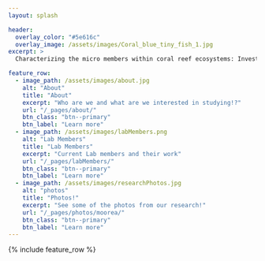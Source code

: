 ```yaml
---
layout: splash

header:
  overlay_color: "#5e616c"
  overlay_image: /assets/images/Coral_blue_tiny_fish_1.jpg
excerpt: >
  Characterizing the micro members within coral reef ecosystems: Investigation of chemical and microbial diversity to understand shifting reef ecosystems.<br />

feature_row:
  - image_path: /assets/images/about.jpg
    alt: "About"
    title: "About"
    excerpt: "Who are we and what are we interested in studying!?"
    url: "/_pages/about/"
    btn_class: "btn--primary"
    btn_label: "Learn more"
  - image_path: /assets/images/labMembers.png
    alt: "Lab Members"
    title: "Lab Members"
    excerpt: "Current Lab members and their work"
    url: "/_pages/labMembers/"
    btn_class: "btn--primary"
    btn_label: "Learn more"
  - image_path: /assets/images/researchPhotos.jpg
    alt: "photos"
    title: "Photos!"
    excerpt: "See some of the photos from our research!"
    url: "/_pages/photos/moorea/"
    btn_class: "btn--primary"
    btn_label: "Learn more"  
---
```


{% include feature_row %}
